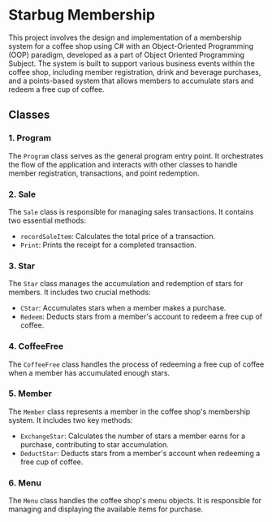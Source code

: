 # Starbug Membership
This project involves the design and implementation of a membership system for a coffee shop using C# with an Object-Oriented Programming (OOP) paradigm, developed as a part of Object Oriented Programming Subject. The system is built to support various business events within the coffee shop, including member registration, drink and beverage purchases, and a points-based system that allows members to accumulate stars and redeem a free cup of coffee.

## Classes
### 1. Program
The `Program` class serves as the general program entry point. It orchestrates the flow of the application and interacts with other classes to handle member registration, transactions, and point redemption.

### 2. Sale
The `Sale` class is responsible for managing sales transactions. It contains two essential methods:
- `recordSaleItem`: Calculates the total price of a transaction.
- `Print`: Prints the receipt for a completed transaction.

### 3. Star
The `Star` class manages the accumulation and redemption of stars for members. It includes two crucial methods:
- `CStar`: Accumulates stars when a member makes a purchase.
- `Redeem`: Deducts stars from a member's account to redeem a free cup of coffee.

### 4. CoffeeFree
The `CoffeeFree` class handles the process of redeeming a free cup of coffee when a member has accumulated enough stars.

### 5. Member
The `Member` class represents a member in the coffee shop's membership system. It includes two key methods:
- `ExchangeStar`: Calculates the number of stars a member earns for a purchase, contributing to star accumulation.
- `DeductStar`: Deducts stars from a member's account when redeeming a free cup of coffee.

### 6. Menu
The `Menu` class handles the coffee shop's menu objects. It is responsible for managing and displaying the available items for purchase.
